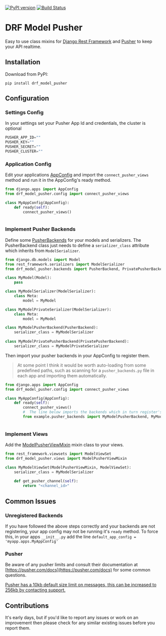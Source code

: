 [![PyPI version](https://badge.fury.io/py/drf-model-pusher.svg)](https://badge.fury.io/py/drf-model-pusher)
[![Build Status](https://travis-ci.org/aljp/drf_model_pusher.svg?branch=master)](https://travis-ci.org/aljp/drf_model_pusher)

# DRF Model Pusher

Easy to use class mixins for [Django Rest Framework]() and [Pusher]() to keep your API realtime.

## Installation

Download from PyPI:

`pip install drf_model_pusher`

## Configuration

### Settings Config

In your settings set your Pusher App Id and credentials, the cluster is optional

```python
PUSHER_APP_ID=""  
PUSHER_KEY=""  
PUSHER_SECRET=""
PUSHER_CLUSTER=""  
```

### Application Config

Edit your applications [AppConfig]() and import the `connect_pusher_views` method and run it in the AppConfig's ready method.

```python
from django.apps import AppConfig
from drf_model_pusher.config import connect_pusher_views

class MyAppConfig(AppConfig):
    def ready(self):
        connect_pusher_views()
        
``` 

### Implement Pusher Backends

Define some [PusherBackends]() for your models and serializers.  The PusherBackend class just needs to define a `serializer_class` attribute which inherits from `ModelSerializer`.

```python
from django.db.models import Model
from rest_framework.serializers import ModelSerializer
from drf_model_pusher.backends import PusherBackend, PrivatePusherBackend

class MyModel(Model):
    pass

class MyModelSerializer(ModelSerializer):
    class Meta:
        model = MyModel

class MyModelPrivateSerializer(ModelSerializer):
    class Meta:
        model = MyModel

class MyModelPusherBackend(PusherBackend):
    serializer_class = MyModelSerializer
    
class MyModelPrivatePusherBackend(PrivatePusherBackend):
    serializer_class = MyModelPrivateSerializer
```

Then import your pusher backends in your AppConfig to register them.

> At some point I think it would be worth auto-loading from some predefined paths, such as scanning for a `pusher_backends.py` file in each app and importing them automatically.

```python
from django.apps import AppConfig
from drf_model_pusher.config import connect_pusher_views

class MyAppConfig(AppConfig):
    def ready(self):
        connect_pusher_views()
        #  The line below imports the backends which in turn register's them in the global registry.
        from example.pusher_backends import MyModelPusherBackend, MyModelPrivatePusherBackend
        
``` 

### Implement Views

Add the [ModelPusherViewMixin]() mixin class to your views.

```python
from rest_framework.viewsets import ModelViewSet
from drf_model_pusher.views import ModelPusherViewMixin

class MyModelViewSet(ModelPusherViewMixin, ModelViewSet):
    serializer_class = MyModelSerializer
    
    def get_pusher_channel(self):
        return "<channel_id>"
```

## Common Issues
### Unregistered Backends
If you have followed the above steps correctly and your backends are not registering, your app config may not be running it's `ready` method. To force this, in your apps `__init__.py` add the line `default_app_config = 'myapp.apps.MyAppConfig'`

### Pusher
Be aware of any pusher limits and consult their documentation at [https://pusher.com/docs](https://pusher.com/docs) for some common questions.  

[Pusher has a 10kb default size limit on messages, this can be increased to 256kb by contacting support.](https://support.pusher.com/hc/en-us/articles/202046553-What-is-the-message-size-limit-when-publishing-a-message-)

## Contributions

It's early days, but if you'd like to report any issues or work on an improvement then please check for any similar existing issues before you report them.
